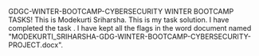 GDGC-WINTER-BOOTCAMP-CYBERSECURITY
 WINTER BOOTCAMP TASKS!
 This is Modekurti Sriharsha.
 This is my task solution. I have completed the task . 
 I have kept all the flags in the word document named "MODEKURTI_SRIHARSHA-GDG-WINTER-BOOTCAMP-CYBERSECURITY-PROJECT.docx".
 
